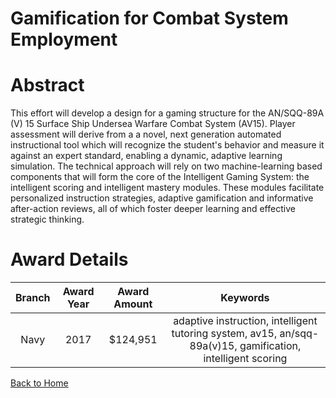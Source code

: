 
Gamification for Combat System Employment
=========================================

# Abstract


This effort will develop a design for a gaming structure for the AN/SQQ-89A (V) 15 Surface Ship Undersea Warfare Combat System (AV15). Player assessment will derive from a a novel, next generation automated instructional tool which will recognize the student's behavior and measure it against an expert standard, enabling a dynamic, adaptive learning simulation. The technical approach will rely on two machine-learning based components that will form the core of the Intelligent Gaming System: the intelligent scoring and intelligent mastery modules. These modules facilitate personalized instruction strategies, adaptive gamification and informative after-action reviews, all of which foster deeper learning and effective strategic thinking.  

# Award Details

|Branch|Award Year|Award Amount|Keywords|
| :---: | :---: | :---: | :---: |
|Navy|2017|$124,951|adaptive instruction, intelligent tutoring system, av15, an/sqq-89a(v)15, gamification, intelligent scoring|
  
  


[Back to Home](https://github.com/chrischow/dod_sbir_awards/DJ/#1939)